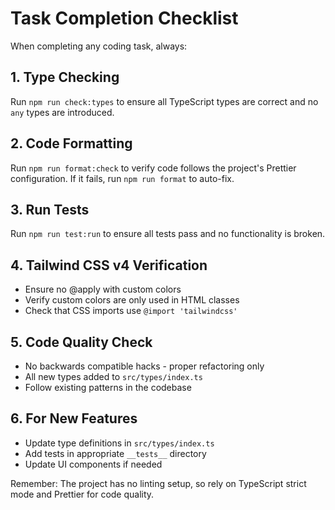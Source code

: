 # Task Completion Checklist

When completing any coding task, always:

## 1. Type Checking

Run `npm run check:types` to ensure all TypeScript types are correct and no `any` types are introduced.

## 2. Code Formatting

Run `npm run format:check` to verify code follows the project's Prettier configuration. If it fails, run `npm run format` to auto-fix.

## 3. Run Tests

Run `npm run test:run` to ensure all tests pass and no functionality is broken.

## 4. Tailwind CSS v4 Verification

- Ensure no @apply with custom colors
- Verify custom colors are only used in HTML classes
- Check that CSS imports use `@import 'tailwindcss'`

## 5. Code Quality Check

- No backwards compatible hacks - proper refactoring only
- All new types added to `src/types/index.ts`
- Follow existing patterns in the codebase

## 6. For New Features

- Update type definitions in `src/types/index.ts`
- Add tests in appropriate `__tests__` directory
- Update UI components if needed

Remember: The project has no linting setup, so rely on TypeScript strict mode and Prettier for code quality.
